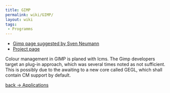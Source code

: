 ```yaml
---
title: GIMP
permalink: wiki/GIMP/
layout: wiki
tags:
 - Programms
---
```


-   [Gimp page suggested by Sven
    Neumann](http://bugzilla.gnome.org/show_bug.cgi?id=78265)
-   [Project page](http://www.gimp.org)

Colour management in GIMP is planed with lcms. The Gimp developers
target an plug-in approach, which was several times noted as not
sufficient. This is possibly due to the awaiting to a new core called
GEGL, which shall contain CM support by default.

[back -&gt; Applications](/wiki/Applications "wikilink")
